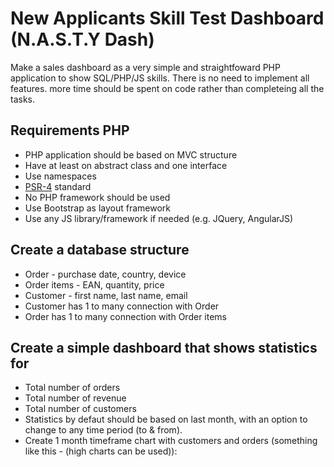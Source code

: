 # New Applicants Skill Test Dashboard (N.A.S.T.Y Dash)

Make a sales dashboard as a very simple and straightfoward PHP application to show SQL/PHP/JS skills. There is no need to implement all features. more time should be spent on code rather than completeing all the tasks.

## Requirements PHP
- PHP application should be based on MVC structure
- Have at least on abstract class and one interface
- Use namespaces
- [PSR-4](http://www.php-fig.org/psr/psr-4/) standard
- No PHP framework should be used
- Use Bootstrap as layout framework
- Use any JS library/framework if needed (e.g. JQuery, AngularJS)

## Create a database structure
- Order - purchase date, country, device
- Order items - EAN, quantity, price
- Customer - first name, last name, email
- Customer has 1 to many connection with Order
- Order has 1 to many connection with Order items

## Create a simple dashboard that shows statistics for
- Total number of orders
- Total number of revenue
- Total number of customers
- Statistics by defaut should be based on last month, with an option to change to any time period (to & from).
- Create 1 month timeframe chart with customers and orders (something like this - (high charts can be used)):
